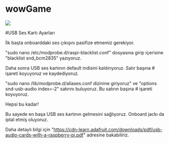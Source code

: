 # wowGame

![](https://media.giphy.com/media/v1.Y2lkPTc5MGI3NjExYTkzeTE1YTdlYnBqZHc4d3Nib3p1YjBvemZ5b2hnb2l3cHU2ODk4NSZlcD12MV9pbnRlcm5hbF9naWZfYnlfaWQmY3Q9Zw/xThuWtNFKZWG6fUFe8/giphy.gif)


#USB Ses Kartı Ayarları

İlk başta onboarddaki ses çıkışını pasifize etmemiz gerekiyor.

"sudo nano /etc/modprobe.d/raspi-blacklist.conf" dosyasına girip içerisine "blacklist snd_bcm2835" yazıyoruz.
 
Daha sonra USB ses kartının default indisini kaldırıyoruz. Satır başına # işareti koyuyoruz ve kaydediyoruz.

"sudo nano /lib/modprobe.d/aliases.conf dizinine giriyoruz" ve "options snd-usb-audio index=-2" satırını buluyoruz. Bu satırın başına # işareti koyuyoruz.

Hepsi bu kadar!

Bu sayede en başa USB ses kartının gelmesini sağlıyoruz. Onboard jackı da iptal etmiş oluyoruz.


Daha detaylı bilgi için "https://cdn-learn.adafruit.com/downloads/pdf/usb-audio-cards-with-a-raspberry-pi.pdf" adresine bakabiliriz.
